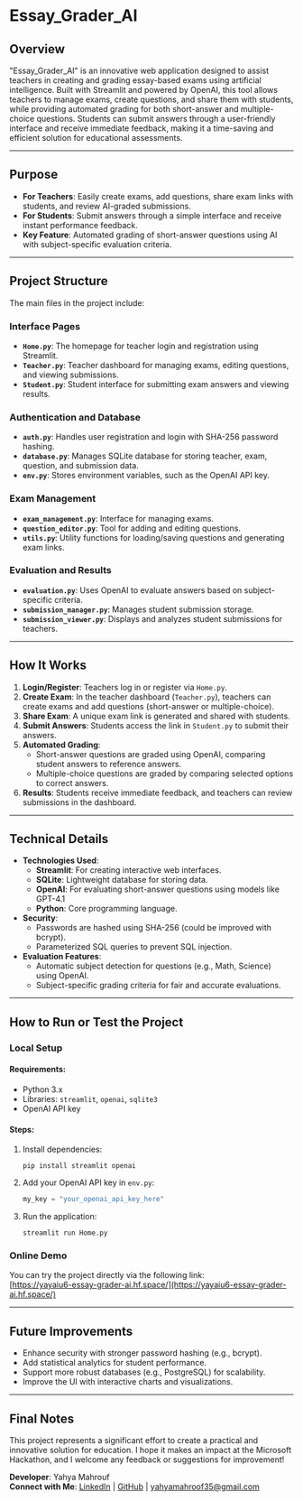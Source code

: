 # Essay_Grader_AI

## Overview
"Essay_Grader_AI" is an innovative web application designed to assist teachers in creating and grading essay-based exams using artificial intelligence. Built with Streamlit and powered by OpenAI, this tool allows teachers to manage exams, create questions, and share them with students, while providing automated grading for both short-answer and multiple-choice questions. Students can submit answers through a user-friendly interface and receive immediate feedback, making it a time-saving and efficient solution for educational assessments.

---

## Purpose
- **For Teachers**: Easily create exams, add questions, share exam links with students, and review AI-graded submissions.
- **For Students**: Submit answers through a simple interface and receive instant performance feedback.
- **Key Feature**: Automated grading of short-answer questions using AI with subject-specific evaluation criteria.

---

## Project Structure
The main files in the project include:

### Interface Pages
- **`Home.py`**: The homepage for teacher login and registration using Streamlit.
- **`Teacher.py`**: Teacher dashboard for managing exams, editing questions, and viewing submissions.
- **`Student.py`**: Student interface for submitting exam answers and viewing results.

### Authentication and Database
- **`auth.py`**: Handles user registration and login with SHA-256 password hashing.
- **`database.py`**: Manages SQLite database for storing teacher, exam, question, and submission data.
- **`env.py`**: Stores environment variables, such as the OpenAI API key.

### Exam Management
- **`exam_management.py`**: Interface for managing exams.
- **`question_editor.py`**: Tool for adding and editing questions.
- **`utils.py`**: Utility functions for loading/saving questions and generating exam links.

### Evaluation and Results
- **`evaluation.py`**: Uses OpenAI to evaluate answers based on subject-specific criteria.
- **`submission_manager.py`**: Manages student submission storage.
- **`submission_viewer.py`**: Displays and analyzes student submissions for teachers.

---

## How It Works
1. **Login/Register**: Teachers log in or register via `Home.py`.
2. **Create Exam**: In the teacher dashboard (`Teacher.py`), teachers can create exams and add questions (short-answer or multiple-choice).
3. **Share Exam**: A unique exam link is generated and shared with students.
4. **Submit Answers**: Students access the link in `Student.py` to submit their answers.
5. **Automated Grading**:
   - Short-answer questions are graded using OpenAI, comparing student answers to reference answers.
   - Multiple-choice questions are graded by comparing selected options to correct answers.
6. **Results**: Students receive immediate feedback, and teachers can review submissions in the dashboard.

---

## Technical Details
- **Technologies Used**:
  - **Streamlit**: For creating interactive web interfaces.
  - **SQLite**: Lightweight database for storing data.
  - **OpenAI**: For evaluating short-answer questions using models like GPT-4.1
  - **Python**: Core programming language.
- **Security**:
  - Passwords are hashed using SHA-256 (could be improved with bcrypt).
  - Parameterized SQL queries to prevent SQL injection.
- **Evaluation Features**:
  - Automatic subject detection for questions (e.g., Math, Science) using OpenAI.
  - Subject-specific grading criteria for fair and accurate evaluations.

---

## How to Run or Test the Project
### Local Setup
#### Requirements:
- Python 3.x
- Libraries: `streamlit`, `openai`, `sqlite3`
- OpenAI API key

#### Steps:
1. Install dependencies:
   ```
   pip install streamlit openai
   ```
2. Add your OpenAI API key in `env.py`:
   ```python
   my_key = "your_openai_api_key_here"
   ```
3. Run the application:
   ```
   streamlit run Home.py
   ```

### Online Demo
You can try the project directly via the following link:  
[https://yayaiu6-essay-grader-ai.hf.space/](https://yayaiu6-essay-grader-ai.hf.space/)

---

## Future Improvements
- Enhance security with stronger password hashing (e.g., bcrypt).
- Add statistical analytics for student performance.
- Support more robust databases (e.g., PostgreSQL) for scalability.
- Improve the UI with interactive charts and visualizations.

---

## Final Notes
This project represents a significant effort to create a practical and innovative solution for education. I hope it makes an impact at the Microsoft Hackathon, and I welcome any feedback or suggestions for improvement!

**Developer**: Yahya Mahrouf  
**Connect with Me**: [LinkedIn](https://www.linkedin.com/in/yahya-mahrouf/) | [GitHub](https://github.com/yayaiu6/) | yahyamahroof35@gmail.com
